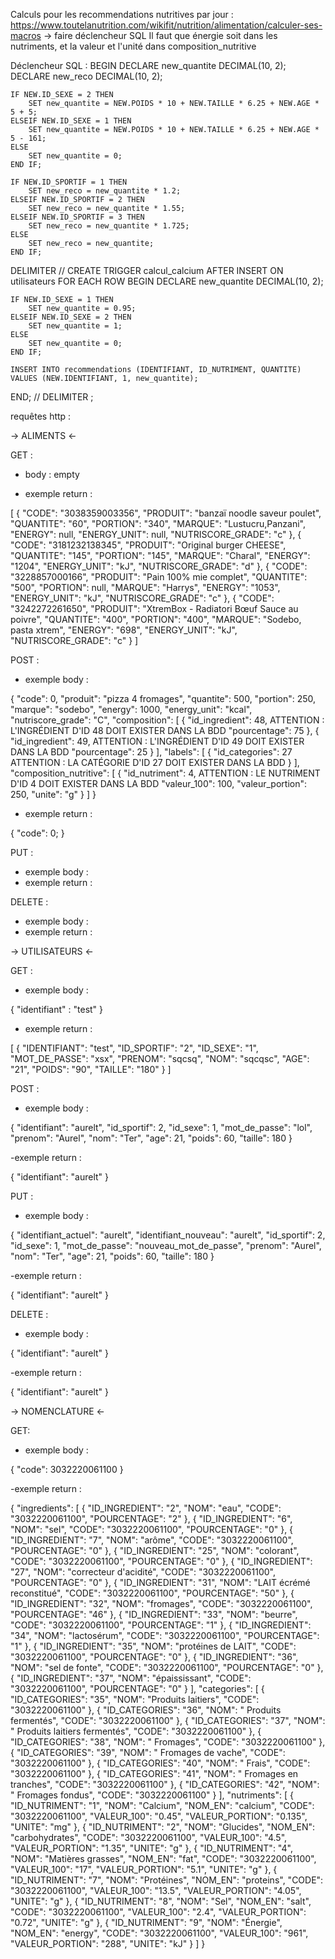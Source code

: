 Calculs pour les recommendations nutritives par jour : https://www.toutelanutrition.com/wikifit/nutrition/alimentation/calculer-ses-macros -> faire déclencheur SQL
Il faut que énergie soit dans les nutriments, et la valeur et l'unité dans composition_nutritive

Déclencheur SQL :
BEGIN
    DECLARE new_quantite DECIMAL(10, 2);
    DECLARE new_reco DECIMAL(10, 2);
    
    IF NEW.ID_SEXE = 2 THEN
        SET new_quantite = NEW.POIDS * 10 + NEW.TAILLE * 6.25 + NEW.AGE * 5 + 5;
    ELSEIF NEW.ID_SEXE = 1 THEN
        SET new_quantite = NEW.POIDS * 10 + NEW.TAILLE * 6.25 + NEW.AGE * 5 - 161;
    ELSE
        SET new_quantite = 0;
    END IF;
    
    IF NEW.ID_SPORTIF = 1 THEN
        SET new_reco = new_quantite * 1.2;
    ELSEIF NEW.ID_SPORTIF = 2 THEN
        SET new_reco = new_quantite * 1.55;
    ELSEIF NEW.ID_SPORTIF = 3 THEN
        SET new_reco = new_quantite * 1.725;
    ELSE
        SET new_reco = new_quantite;
    END IF;

DELIMITER //
CREATE TRIGGER calcul_calcium
AFTER INSERT ON utilisateurs
FOR EACH ROW
BEGIN
    DECLARE new_quantite DECIMAL(10, 2);
    
    IF NEW.ID_SEXE = 1 THEN
        SET new_quantite = 0.95;
    ELSEIF NEW.ID_SEXE = 2 THEN
        SET new_quantite = 1;
    ELSE
        SET new_quantite = 0;
    END IF;

    INSERT INTO recommendations (IDENTIFIANT, ID_NUTRIMENT, QUANTITE)
    VALUES (NEW.IDENTIFIANT, 1, new_quantite);
END;
//
DELIMITER ;


requêtes http : 

-> ALIMENTS <-

GET :

- body : empty

- exemple return :

[
    {
        "CODE": "3038359003356",
        "PRODUIT": "banzaï noodle saveur poulet",
        "QUANTITE": "60",
        "PORTION": "340",
        "MARQUE": "Lustucru,Panzani",
        "ENERGY": null,
        "ENERGY_UNIT": null,
        "NUTRISCORE_GRADE": "c"
    },
    {
        "CODE": "3181232138345",
        "PRODUIT": "Original burger CHEESE",
        "QUANTITE": "145",
        "PORTION": "145",
        "MARQUE": "Charal",
        "ENERGY": "1204",
        "ENERGY_UNIT": "kJ",
        "NUTRISCORE_GRADE": "d"
    },
    {
        "CODE": "3228857000166",
        "PRODUIT": "Pain 100% mie complet",
        "QUANTITE": "500",
        "PORTION": null,
        "MARQUE": "Harrys",
        "ENERGY": "1053",
        "ENERGY_UNIT": "kJ",
        "NUTRISCORE_GRADE": "c"
    },
    {
        "CODE": "3242272261650",
        "PRODUIT": "XtremBox - Radiatori  Bœuf Sauce au poivre",
        "QUANTITE": "400",
        "PORTION": "400",
        "MARQUE": "Sodebo, pasta xtrem",
        "ENERGY": "698",
        "ENERGY_UNIT": "kJ",
        "NUTRISCORE_GRADE": "c"
    }
]

POST :

- exemple body : 

{
    "code": 0,
    "produit": "pizza 4 fromages",
    "quantite": 500,
    "portion": 250,
    "marque": "sodebo",
    "energy": 1000,
    "energy_unit": "kcal",
    "nutriscore_grade": "C",
    "composition": [
        {
            "id_ingredient": 48,   ATTENTION : L'INGRÉDIENT D'ID 48 DOIT EXISTER DANS LA BDD
            "pourcentage": 75
        },
        {
            "id_ingredient": 49,   ATTENTION : L'INGRÉDIENT D'ID 49 DOIT EXISTER DANS LA BDD
            "pourcentage": 25
        }
    ],
    "labels": [
        {
            "id_categories": 27    ATTENTION : LA CATÉGORIE D'ID 27 DOIT EXISTER DANS LA BDD
        }
    ],
    "composition_nutritive": [
        {
            "id_nutriment": 4,    ATTENTION : LE NUTRIMENT D'ID 4 DOIT EXISTER DANS LA BDD
            "valeur_100": 100,
            "valeur_portion": 250,
            "unite": "g"
        }
    ]
}

- exemple return : 

{
    "code": 0;
}

PUT :

- exemple body :
- exemple return :

DELETE : 

- exemple body :
- exemple return :


-> UTILISATEURS <-

GET :

- exemple body :

{
    "identifiant" : "test"
}

- exemple return :

[
    {
        "IDENTIFIANT": "test",
        "ID_SPORTIF": "2",
        "ID_SEXE": "1",
        "MOT_DE_PASSE": "xsx",
        "PRENOM": "sqcsq",
        "NOM": "sqcqsc",
        "AGE": "21",
        "POIDS": "90",
        "TAILLE": "180"
    }
]

POST :

- exemple body :

{
    "identifiant": "aurelt",
    "id_sportif": 2,
    "id_sexe": 1,
    "mot_de_passe": "lol",
    "prenom": "Aurel",
    "nom": "Ter",
    "age": 21,
    "poids": 60,
    "taille": 180
}

-exemple return :

{
    "identifiant": "aurelt"
}

PUT :

- exemple body :

{
    "identifiant_actuel": "aurelt",
    "identifiant_nouveau": "aurelt",
    "id_sportif": 2,
    "id_sexe": 1,
    "mot_de_passe": "nouveau_mot_de_passe",
    "prenom": "Aurel",
    "nom": "Ter",
    "age": 21,
    "poids": 60,
    "taille": 180
}

-exemple return :

{
    "identifiant": "aurelt"
}

DELETE :

- exemple body :

{
    "identifiant": "aurelt"
}

-exemple return :

{
    "identifiant": "aurelt"
}


-> NOMENCLATURE <-

GET:

- exemple body :

{
    "code": 3032220061100
}

-exemple return :

{
    "ingredients": [
        {
            "ID_INGREDIENT": "2",
            "NOM": "eau",
            "CODE": "3032220061100",
            "POURCENTAGE": "2"
        },
        {
            "ID_INGREDIENT": "6",
            "NOM": "sel",
            "CODE": "3032220061100",
            "POURCENTAGE": "0"
        },
        {
            "ID_INGREDIENT": "7",
            "NOM": "arôme",
            "CODE": "3032220061100",
            "POURCENTAGE": "0"
        },
        {
            "ID_INGREDIENT": "25",
            "NOM": "colorant",
            "CODE": "3032220061100",
            "POURCENTAGE": "0"
        },
        {
            "ID_INGREDIENT": "27",
            "NOM": "correcteur d'acidité",
            "CODE": "3032220061100",
            "POURCENTAGE": "0"
        },
        {
            "ID_INGREDIENT": "31",
            "NOM": "LAIT écrémé reconstitué",
            "CODE": "3032220061100",
            "POURCENTAGE": "50"
        },
        {
            "ID_INGREDIENT": "32",
            "NOM": "fromages",
            "CODE": "3032220061100",
            "POURCENTAGE": "46"
        },
        {
            "ID_INGREDIENT": "33",
            "NOM": "beurre",
            "CODE": "3032220061100",
            "POURCENTAGE": "1"
        },
        {
            "ID_INGREDIENT": "34",
            "NOM": "lactosérum",
            "CODE": "3032220061100",
            "POURCENTAGE": "1"
        },
        {
            "ID_INGREDIENT": "35",
            "NOM": "protéines de LAIT",
            "CODE": "3032220061100",
            "POURCENTAGE": "0"
        },
        {
            "ID_INGREDIENT": "36",
            "NOM": "sel de fonte",
            "CODE": "3032220061100",
            "POURCENTAGE": "0"
        },
        {
            "ID_INGREDIENT": "37",
            "NOM": "épaississant",
            "CODE": "3032220061100",
            "POURCENTAGE": "0"
        }
    ],
    "categories": [
        {
            "ID_CATEGORIES": "35",
            "NOM": "Produits laitiers",
            "CODE": "3032220061100"
        },
        {
            "ID_CATEGORIES": "36",
            "NOM": " Produits fermentés",
            "CODE": "3032220061100"
        },
        {
            "ID_CATEGORIES": "37",
            "NOM": " Produits laitiers fermentés",
            "CODE": "3032220061100"
        },
        {
            "ID_CATEGORIES": "38",
            "NOM": " Fromages",
            "CODE": "3032220061100"
        },
        {
            "ID_CATEGORIES": "39",
            "NOM": " Fromages de vache",
            "CODE": "3032220061100"
        },
        {
            "ID_CATEGORIES": "40",
            "NOM": " Frais",
            "CODE": "3032220061100"
        },
        {
            "ID_CATEGORIES": "41",
            "NOM": " Fromages en tranches",
            "CODE": "3032220061100"
        },
        {
            "ID_CATEGORIES": "42",
            "NOM": " Fromages fondus",
            "CODE": "3032220061100"
        }
    ],
    "nutriments": [
        {
            "ID_NUTRIMENT": "1",
            "NOM": "Calcium",
            "NOM_EN": "calcium",
            "CODE": "3032220061100",
            "VALEUR_100": "0.45",
            "VALEUR_PORTION": "0.135",
            "UNITE": "mg"
        },
        {
            "ID_NUTRIMENT": "2",
            "NOM": "Glucides",
            "NOM_EN": "carbohydrates",
            "CODE": "3032220061100",
            "VALEUR_100": "4.5",
            "VALEUR_PORTION": "1.35",
            "UNITE": "g"
        },
        {
            "ID_NUTRIMENT": "4",
            "NOM": "Matières grasses",
            "NOM_EN": "fat",
            "CODE": "3032220061100",
            "VALEUR_100": "17",
            "VALEUR_PORTION": "5.1",
            "UNITE": "g"
        },
        {
            "ID_NUTRIMENT": "7",
            "NOM": "Protéines",
            "NOM_EN": "proteins",
            "CODE": "3032220061100",
            "VALEUR_100": "13.5",
            "VALEUR_PORTION": "4.05",
            "UNITE": "g"
        },
        {
            "ID_NUTRIMENT": "8",
            "NOM": "Sel",
            "NOM_EN": "salt",
            "CODE": "3032220061100",
            "VALEUR_100": "2.4",
            "VALEUR_PORTION": "0.72",
            "UNITE": "g"
        },
        {
            "ID_NUTRIMENT": "9",
            "NOM": "Énergie",
            "NOM_EN": "energy",
            "CODE": "3032220061100",
            "VALEUR_100": "961",
            "VALEUR_PORTION": "288",
            "UNITE": "kJ"
        }
    ]
}